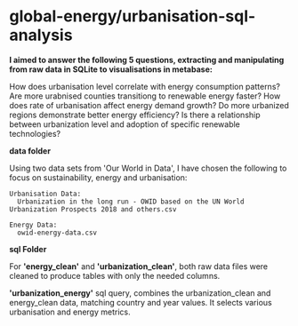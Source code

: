 # global-energy/urbanisation-sql-analysis

**I aimed to answer the following 5 questions, extracting and manipulating from raw data in SQLite to visualisations in metabase:**

How does urbanisation level correlate with energy consumption patterns?
Are more urabnised counties transitiong to renewable energy faster?
How does rate of urbanisation affect energy demand growth?
Do more urbanized regions demonstrate better energy efficiency?
Is there a relationship between urbanization level and adoption of specific renewable technologies?

**data folder**

Using two data sets from 'Our World in Data', I have chosen the following to focus on sustainability, energy and urbanisation: 

    Urbanisation Data:
      Urbanization in the long run - OWID based on the UN World Urbanization Prospects 2018 and others.csv

    Energy Data:
      owid-energy-data.csv 



**sql Folder**

For **'energy_clean'** and **'urbanization_clean'**, both raw data files were cleaned to produce tables with only the needed columns.

**'urbanization_energy'** sql query, combines the urbanization_clean and energy_clean data, matching country and year values.
It selects various urbanisation and energy metrics. 
